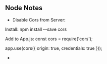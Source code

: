 ## Node Notes

- Disable Cors from Server:

Install:
npm install --save cors

Add to App.js:
const cors = require('cors');

app.use(cors({
  origin: true,
  credentials: true
}));


- 
